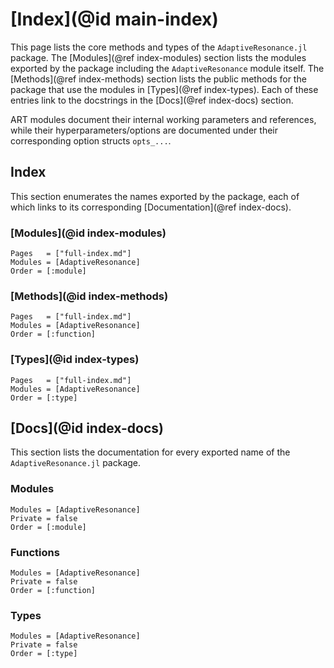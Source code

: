# [Index](@id main-index)

This page lists the core methods and types of the `AdaptiveResonance.jl` package.
The [Modules](@ref index-modules) section lists the modules exported by the package including the `AdaptiveResonance` module itself.
The [Methods](@ref index-methods) section lists the public methods for the package that use the modules in [Types](@ref index-types).
Each of these entries link to the docstrings in the [Docs](@ref index-docs) section.

ART modules document their internal working parameters and references, while their hyperparameters/options are documented under their corresponding option structs `opts_...`.

## Index

This section enumerates the names exported by the package, each of which links to its corresponding [Documentation](@ref index-docs).

### [Modules](@id index-modules)

```@index
Pages   = ["full-index.md"]
Modules = [AdaptiveResonance]
Order = [:module]
```

### [Methods](@id index-methods)

```@index
Pages   = ["full-index.md"]
Modules = [AdaptiveResonance]
Order = [:function]
```

### [Types](@id index-types)

```@index
Pages   = ["full-index.md"]
Modules = [AdaptiveResonance]
Order = [:type]
```

## [Docs](@id index-docs)

This section lists the documentation for every exported name of the `AdaptiveResonance.jl` package.

### Modules

```@autodocs
Modules = [AdaptiveResonance]
Private = false
Order = [:module]
```

### Functions

```@autodocs
Modules = [AdaptiveResonance]
Private = false
Order = [:function]
```

### Types

```@autodocs
Modules = [AdaptiveResonance]
Private = false
Order = [:type]
```
